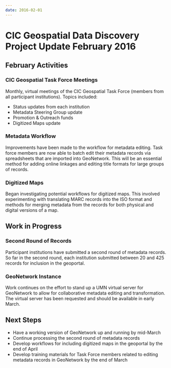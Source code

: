 ```yaml
---
date: 2016-02-01
---
```


# CIC Geospatial Data Discovery Project Update February 2016

<!-- more -->

## February Activities

### CIC Geospatial Task Force Meetings

Monthly, virtual meetings of the CIC Geospatial Task Force (members from all participant institutions). Topics included:

* Status updates from each institution
* Metadata Steering Group update
* Promotion & Outreach funds
* Digitized Maps update

### Metadata Workflow

Improvements have been made to the workflow for metadata editing. Task force members are now able to batch edit their metadata records via spreadsheets that are imported into GeoNetwork. This will be an essential method for adding online linkages and editing title formats for large groups of records.

### Digitized Maps

Began investigating potential workflows for digitized maps. This involved experimenting with translating MARC records into the ISO format and methods for merging metadata from the records for both physical and digital versions of a map. 

## Work in Progress

### Second Round of Records

Participant institutions have submitted a second round of metadata records. So far in the second round, each institution submitted between 20 and 425 records for inclusion in the geoportal.

### GeoNetwork Instance 

Work continues on the effort to stand up a UMN virtual server for GeoNetwork to allow for collaborative metadata editing and transformation. The virtual server has been requested and should be available in early March.

## Next Steps

* Have a working version of GeoNetwork up and running by mid-March
* Continue processing the second round of metadata records
* Develop workflows for including digitized maps in the geoportal by the end of April
* Develop training materials for Task Force members related to editing metadata records in GeoNetwork by the end of March